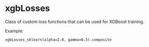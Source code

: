 # xgbLosses
Class of custom loss functions that can be used for XGBoost training.

Example:

```
xgbLosses_sklearn(alpha=2.0, gamma=0.3).composite
```
